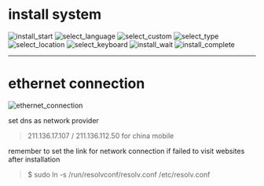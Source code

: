 # install system

![install_start](https://raw.githubusercontent.com/hitrobotgroup/installation/master/img/install_start.png "install_start")
![select_language](https://raw.githubusercontent.com/hitrobotgroup/installation/master/img/select_language.png "select_language")
![select_custom](https://raw.githubusercontent.com/hitrobotgroup/installation/master/img/select_custom.png "select_custom")
![select_type](https://raw.githubusercontent.com/hitrobotgroup/installation/master/img/select_type.png "select_type")
![select_location](https://raw.githubusercontent.com/hitrobotgroup/installation/master/img/select_location.png "select_location")
![select_keyboard](https://raw.githubusercontent.com/hitrobotgroup/installation/master/img/select_keyboard.png "select_keyboard")
![install_wait](https://raw.githubusercontent.com/hitrobotgroup/installation/master/img/install_wait.png "install_wait")
![install_complete](https://raw.githubusercontent.com/hitrobotgroup/installation/master/img/install_complete.png "install_complete")

***
# ethernet connection

![ethernet_connection](https://raw.githubusercontent.com/hitrobotgroup/installation/master/img/ethernet_connection.png "ethernet_connection")

set dns as network provider 

> 211.136.17.107 / 211.136.112.50 for china mobile

remember to set the link for network connection if failed to visit websites after installation

>$ sudo ln -s /run/resolvconf/resolv.conf /etc/resolv.conf
